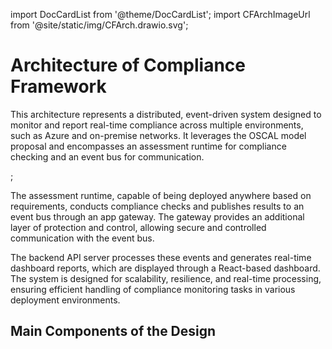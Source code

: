 import DocCardList from '@theme/DocCardList';
import CFArchImageUrl from '@site/static/img/CFArch.drawio.svg';

# Architecture of Compliance Framework

This architecture represents a distributed, event-driven system designed to monitor and report real-time compliance across multiple environments, such as Azure and on-premise networks. It leverages the OSCAL model proposal and encompasses an assessment runtime for compliance checking and an event bus for communication.

<CFArchImageUrl />;

The assessment runtime, capable of being deployed anywhere based on requirements, conducts compliance checks and publishes results to an event bus through an app gateway. The gateway provides an additional layer of protection and control, allowing secure and controlled communication with the event bus.

The backend API server processes these events and generates real-time dashboard reports, which are displayed through a React-based dashboard. The system is designed for scalability, resilience, and real-time processing, ensuring efficient handling of compliance monitoring tasks in various deployment environments.

## Main Components of the Design

<DocCardList />
